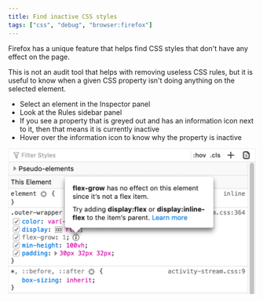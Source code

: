 ```yaml
---
title: Find inactive CSS styles
tags: ["css", "debug", "browser:firefox"]
---
```

Firefox has a unique feature that helps find CSS styles that don't have any effect on the page.

This is not an audit tool that helps with removing useless CSS rules, but it is useful to know when a given CSS property isn't doing anything on the selected element.

* Select an element in the Inspector panel
* Look at the Rules sidebar panel
* If you see a property that is greyed out and has an information icon next to it, then that means it is currently inactive
* Hover over the information icon to know why the property is inactive

![Screenshot of the inactive style feature](/assets/img/find-inactive-styles.webp)